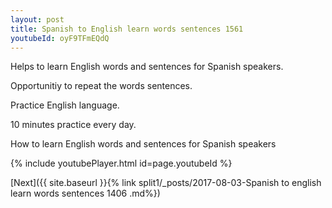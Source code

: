 ```yaml
---
layout: post
title: Spanish to English learn words sentences 1561 
youtubeId: oyF9TFmEQdQ
---
```

 
 
Helps to learn English words and sentences for Spanish speakers.

Opportunitiy to repeat the words sentences. 

Practice English language. 
 
10 minutes practice every day. 
 
How to learn English words and sentences for Spanish speakers 
 
{% include youtubePlayer.html id=page.youtubeId %}
 
 
[Next]({{ site.baseurl }}{% link  split1/_posts/2017-08-03-Spanish to english learn words sentences 1406 .md%})
 
